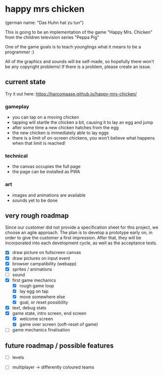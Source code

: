 # happy mrs chicken

(german name: "Das Huhn hat zu tun")

This is going to be an implementation of the game "Happy Mrs. Chicken" from
the children television series "Peppa Pig"

One of the game goals is to teach younglings what it means to be a programmer :)

All of the graphics and sounds will be self-made, so hopefully there won't be
any copyright problems! If there is a problem, please create an issue.

## current state

Try it out here: https://harcomaase.github.io/happy-mrs-chicken/

### gameplay

- you can tap on a moving chicken
- tapping will startle the chicken a bit, causing it to lay an egg and jump
- after some time a new chicken hatches from the egg
- the new chicken is immediately able to lay eggs
- there is a limit of on-screen chickens, you won't believe what happens when that limit is reached!

### technical

- the canvas occupies the full page
- the page can be installed as PWA

### art

- images and animations are available
- sounds yet to be done

## very rough roadmap

Since our customer did not provide a specification sheet for this project, we
choose an agile approach. The plan is to develop a prototype early on, in order
to give the customer a first impression. After that, they will be
incorporated into each development cycle, as well as the acceptance tests.

- [x] draw picture on fullscreen canvas
- [x] draw pictures on input event
- [x] browser campatibility (webapp)
- [x] sprites / animations
- [ ] sound
- [x] first game mechanics
  - [x] rough game loop
  - [x] lay egg on tap
  - [x] move somewhere else
  - [x] goal, or reset possibility
- [x] text, debug stats
- [x] game state, intro screen, end screen
  - [x] welcome screen
  - [x] game over screen (soft-reset of game)
- [ ] game mechanics finalisation

## future roadmap / possible features

- [ ] levels
- [ ] multiplayer -> differently coloured teams


